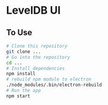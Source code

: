 # LevelDB UI

## To Use

```bash
# Clone this repository
git clone ...
# Go into the repository
cd ...
# Install dependencies
npm install
# rebuild npm module to electron
./node_modules/.bin/electron-rebuild
# Run the app
npm start
```
